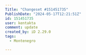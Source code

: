 ```yaml
---
Title: "Changeset #151451735"
PublishDate: "2024-05-17T12:21:51Z"
id: 151451735
user: kentakta
comment: update
created_by: iD 2.29.0
tags:
  - Montenegro

---
```

